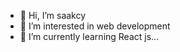 - 👋 Hi, I’m saakcy
- 👀 I’m interested in web development
- 🌱 I’m currently learning React js...

<!---
saakcy7/saakcy7 is a ✨ special ✨ repository because its `README.md` (this file) appears on your GitHub profile.
You can click the Preview link to take a look at your changes.
--->
